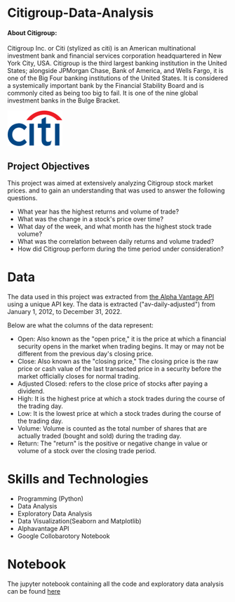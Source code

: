 #  Citigroup-Data-Analysis
#### About Citigroup:
Citigroup Inc. or Citi (stylized as citi) is an American multinational investment bank and financial services corporation headquartered in New York City, USA.
Citigroup is the third largest banking institution in the United States; alongside JPMorgan Chase, Bank of America, and Wells Fargo, it is one of the Big Four banking institutions of the United States. It is considered a systemically important bank by the Financial Stability Board and is commonly cited as being too big to fail. It is one of the nine global investment banks in the Bulge Bracket.



<img src="https://github.com/Nsb2020/Data-Science-Project/blob/main/CITI.png" alt="Citigroup" style="width:25%;">

## Project Objectives
This project was aimed at extensively analyzing Citigroup stock market prices. and to gain an understanding that was used to answer the following questions. 

* What year has the highest returns and volume of trade?
* What was the change in a stock's price over time?
* What day of the week, and what month has the highest stock trade volume?
* What was the correlation between daily returns and volume traded?
* How did Citigroup perform during the time period under consideration?


# Data
The data used in this project was extracted from [the Alpha Vantage API](https://www.alphavantage.co/) using a unique API key.
The data is extracted ("av-daily-adjusted") from January 1, 2012, to December 31, 2022.

Below are what the columns of the data represent:
* Open: Also known as the "open price," it is the price at which a financial security opens in the market when trading begins. It may or may not be different from the previous day's closing price.
* Close: Also known as the "closing price," The closing price is the raw price or cash value of the last transacted price in a security before the market officially closes for normal trading.
* Adjusted Closed: refers to the close price of stocks after paying a dividend.
* High: It is the highest price at which a stock trades during the course of the trading day.
* Low: It is the lowest price at which a stock trades during the course of the trading day.
* Volume: Volume is counted as the total number of shares that are actually traded (bought and sold) during the trading day.
* Return: The "return" is the positive or negative change in value or volume of a stock over the closing trade period.

# Skills and Technologies
* Programming (Python)
* Data Analysis 
* Exploratory Data Analysis
* Data Visualization(Seaborn and Matplotlib)
* Alphavantage API
* Google Collobarotory Notebook

# Notebook
The jupyter notebook containing all the code and exploratory data analysis can be found [here](https://github.com/Nsb2020/CitiGroup-Data-Analysis/blob/main/CITI_STOCK_ANALYIS.ipynb)
